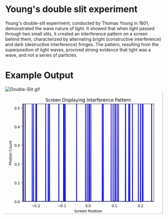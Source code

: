 # Young's double slit experiment

Young's double-slit experiment, conducted by Thomas Young in 1801, demonstrated the wave nature of light. It showed that when light passed through two small slits, it created an interference pattern on a screen behind them, characterized by alternating bright (constructive interference) and dark (destructive interference) fringes. The pattern, resulting from the superposition of light waves, provived strong evidence that light was a wave, and not a series of particles.


# Example Output

![Double-Slit gif](https://github.com/akid12345/Young_twoslit/blob/main/TwoSlit.gif)
![Display.gif](https://github.com/akid12345/Young_twoslit/blob/main/Display.gif)
